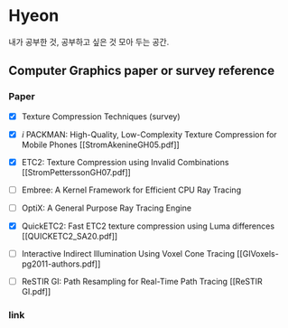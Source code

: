 # Hyeon    
내가 공부한 것, 공부하고 싶은 것 모아 두는 공간.   

## Computer Graphics paper or survey reference 
### Paper 
- [x] Texture Compression Techniques (survey) 
- [x] $i$ PACKMAN: High-Quality, Low-Complexity Texture Compression for Mobile Phones [[StromAkenineGH05.pdf]]
- [x] ETC2: Texture Compression using Invalid Combinations [[StromPetterssonGH07.pdf]]
- [ ] Embree: A Kernel Framework for Efficient CPU Ray Tracing 
- [ ] OptiX: A General Purpose Ray Tracing Engine
- [x] QuickETC2: Fast ETC2 texture compression using Luma differences [[QUICKETC2_SA20.pdf]]
- [ ] Interactive Indirect Illumination Using Voxel Cone Tracing [[GIVoxels-pg2011-authors.pdf]]
- [ ] ReSTIR GI: Path Resampling for Real-Time Path Tracing [[ReSTIR GI.pdf]]


### link
